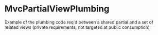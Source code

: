 # MvcPartialViewPlumbing
Example of the plumbing code req'd between a shared partial and a set of related views (private requirements, not targeted at public consumption)
